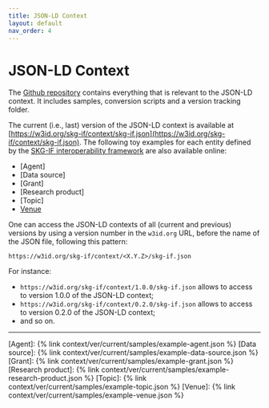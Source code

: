 ```yaml
---
title: JSON-LD Context
layout: default
nav_order: 4
---
```


# JSON-LD Context

The [Github repository](https://github.com/skg-if/context) contains everything that is relevant to the JSON-LD context.
It includes samples, conversion scripts and a version tracking folder.

The current (i.e., last) version of the JSON-LD context is available at [https://w3id.org/skg-if/context/skg-if.json](https://w3id.org/skg-if/context/skg-if.json). The following toy examples for each entity defined by the [SKG-IF interoperability framework](/interoperability-framework/) are also available online:

* [Agent]
* [Data source]
* [Grant]
* [Research product]
* [Topic]
* [Venue](docs/samples/example-venue.json)

One can access the JSON-LD contexts of all (current and previous) versions by using a version number in the `w3id.org` URL, before the name of the JSON file, following this pattern:

```
https://w3id.org/skg-if/context/<X.Y.Z>/skg-if.json
```

For instance:
* `https://w3id.org/skg-if/context/1.0.0/skg-if.json` allows to access to version 1.0.0 of the JSON-LD context;
* `https://w3id.org/skg-if/context/0.2.0/skg-if.json` allows to access to version 0.2.0 of the JSON-LD context;
* and so on.

----
[Agent]: {% link context/ver/current/samples/example-agent.json %}
[Data source]: {% link context/ver/current/samples/example-data-source.json %}
[Grant]: {% link context/ver/current/samples/example-grant.json %}
[Research product]: {% link context/ver/current/samples/example-research-product.json %}
[Topic]: {% link context/ver/current/samples/example-topic.json %}
[Venue]: {% link context/ver/current/samples/example-venue.json %}